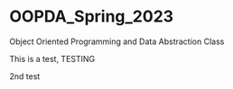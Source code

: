 # OOPDA_Spring_2023
Object Oriented Programming and Data Abstraction Class

This is a test, TESTING

2nd test
